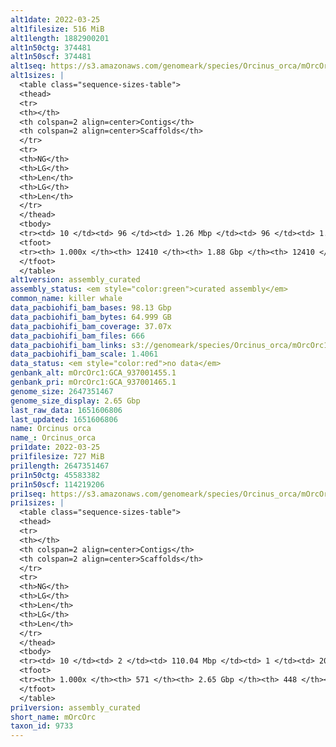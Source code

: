```yaml
---
alt1date: 2022-03-25
alt1filesize: 516 MiB
alt1length: 1882900201
alt1n50ctg: 374481
alt1n50scf: 374481
alt1seq: https://s3.amazonaws.com/genomeark/species/Orcinus_orca/mOrcOrc1/assembly_curated/mOrcOrc1.alt.cur.20220325.fasta.gz
alt1sizes: |
  <table class="sequence-sizes-table">
  <thead>
  <tr>
  <th></th>
  <th colspan=2 align=center>Contigs</th>
  <th colspan=2 align=center>Scaffolds</th>
  </tr>
  <tr>
  <th>NG</th>
  <th>LG</th>
  <th>Len</th>
  <th>LG</th>
  <th>Len</th>
  </tr>
  </thead>
  <tbody>
  <tr><td> 10 </td><td> 96 </td><td> 1.26 Mbp </td><td> 96 </td><td> 1.26 Mbp </td></tr>  <tr><td> 20 </td><td> 286 </td><td> 0.84 Mbp </td><td> 286 </td><td> 0.84 Mbp </td></tr>  <tr><td> 30 </td><td> 549 </td><td> 0.62 Mbp </td><td> 549 </td><td> 0.62 Mbp </td></tr>  <tr><td> 40 </td><td> 891 </td><td> 483.58 Kbp </td><td> 891 </td><td> 483.58 Kbp </td></tr>  <tr style="background-color:#cccccc;"><td> 50 </td><td> 1337 </td><td> 374.48 Kbp </td><td> 1337 </td><td> 374.48 Kbp </td></tr>  <tr><td> 60 </td><td> 1919 </td><td> 280.67 Kbp </td><td> 1919 </td><td> 280.67 Kbp </td></tr>  <tr><td> 70 </td><td> 2723 </td><td> 198.37 Kbp </td><td> 2723 </td><td> 198.37 Kbp </td></tr>  <tr><td> 80 </td><td> 3951 </td><td> 114.41 Kbp </td><td> 3951 </td><td> 114.41 Kbp </td></tr>  <tr><td> 90 </td><td> 6607 </td><td> 45.88 Kbp </td><td> 6607 </td><td> 45.88 Kbp </td></tr>  <tr><td> 100 </td><td> 12409 </td><td> 3.90 Kbp </td><td> 12409 </td><td> 3.90 Kbp </td></tr>  </tbody>
  <tfoot>
  <tr><th> 1.000x </th><th> 12410 </th><th> 1.88 Gbp </th><th> 12410 </th><th> 1.88 Gbp </th></tr>
  </tfoot>
  </table>
alt1version: assembly_curated
assembly_status: <em style="color:green">curated assembly</em>
common_name: killer whale
data_pacbiohifi_bam_bases: 98.13 Gbp
data_pacbiohifi_bam_bytes: 64.999 GB
data_pacbiohifi_bam_coverage: 37.07x
data_pacbiohifi_bam_files: 666
data_pacbiohifi_bam_links: s3://genomeark/species/Orcinus_orca/mOrcOrc1/genomic_data/pacbio_hifi/<br>
data_pacbiohifi_bam_scale: 1.4061
data_status: <em style="color:red">no data</em>
genbank_alt: mOrcOrc1:GCA_937001455.1
genbank_pri: mOrcOrc1:GCA_937001465.1
genome_size: 2647351467
genome_size_display: 2.65 Gbp
last_raw_data: 1651606806
last_updated: 1651606806
name: Orcinus orca
name_: Orcinus_orca
pri1date: 2022-03-25
pri1filesize: 727 MiB
pri1length: 2647351467
pri1n50ctg: 45583382
pri1n50scf: 114219206
pri1seq: https://s3.amazonaws.com/genomeark/species/Orcinus_orca/mOrcOrc1/assembly_curated/mOrcOrc1.pri.cur.20220325.fasta.gz
pri1sizes: |
  <table class="sequence-sizes-table">
  <thead>
  <tr>
  <th></th>
  <th colspan=2 align=center>Contigs</th>
  <th colspan=2 align=center>Scaffolds</th>
  </tr>
  <tr>
  <th>NG</th>
  <th>LG</th>
  <th>Len</th>
  <th>LG</th>
  <th>Len</th>
  </tr>
  </thead>
  <tbody>
  <tr><td> 10 </td><td> 2 </td><td> 110.04 Mbp </td><td> 1 </td><td> 201.93 Mbp </td></tr>  <tr><td> 20 </td><td> 4 </td><td> 96.38 Mbp </td><td> 2 </td><td> 185.16 Mbp </td></tr>  <tr><td> 30 </td><td> 7 </td><td> 90.74 Mbp </td><td> 4 </td><td> 149.30 Mbp </td></tr>  <tr><td> 40 </td><td> 10 </td><td> 74.14 Mbp </td><td> 6 </td><td> 120.88 Mbp </td></tr>  <tr style="background-color:#cccccc;"><td> 50 </td><td> 15 </td><td style="background-color:#88ff88;"> 45.58 Mbp </td><td> 8 </td><td style="background-color:#88ff88;"> 114.22 Mbp </td></tr>  <tr><td> 60 </td><td> 21 </td><td> 36.63 Mbp </td><td> 10 </td><td> 105.97 Mbp </td></tr>  <tr><td> 70 </td><td> 29 </td><td> 30.40 Mbp </td><td> 13 </td><td> 91.54 Mbp </td></tr>  <tr><td> 80 </td><td> 40 </td><td> 20.90 Mbp </td><td> 16 </td><td> 88.00 Mbp </td></tr>  <tr><td> 90 </td><td> 57 </td><td> 8.16 Mbp </td><td> 19 </td><td> 61.27 Mbp </td></tr>  <tr><td> 100 </td><td> 570 </td><td> 15.59 Kbp </td><td> 447 </td><td> 15.59 Kbp </td></tr>  </tbody>
  <tfoot>
  <tr><th> 1.000x </th><th> 571 </th><th> 2.65 Gbp </th><th> 448 </th><th> 2.65 Gbp </th></tr>
  </tfoot>
  </table>
pri1version: assembly_curated
short_name: mOrcOrc
taxon_id: 9733
---
```

